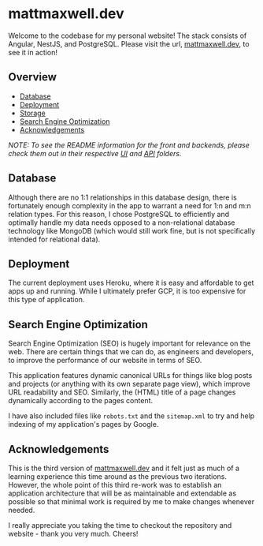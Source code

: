 # mattmaxwell.dev

Welcome to the codebase for my personal website! The stack consists of Angular, NestJS, and PostgreSQL. Please visit the url, [mattmaxwell.dev](https://mattmaxwell.dev), to see it in action!

## Overview

- [Database](#Database)
- [Deployment](#Deployment)
- [Storage](#Storage)
- [Search Engine Optimization](#Search-Engine-Optimization)
- [Acknowledgements](#Acknowledgements)

*NOTE: To see the README information for the front and backends, please check them out in their respective [UI](ui/README.md) and [API](api/README.md) folders.*

## Database

Although there are no 1:1 relationships in this database design, there is fortunately enough complexity in the app to warrant a need for 1:n and m:n relation types. For this reason, I chose PostgreSQL to efficiently and optimally handle my data needs opposed to a non-relational database technology like MongoDB (which would still work fine, but is not specifically intended for relational data).

## Deployment

The current deployment uses Heroku, where it is easy and affordable to get apps up and running. While I ultimately prefer GCP, it is too expensive for this type of application. 

## Search Engine Optimization

Search Engine Optimization (SEO) is hugely important for relevance on the web. There are certain things that we can do, as engineers and developers, to improve the performance of our website in terms of SEO.

This application features dynamic canonical URLs for things like blog posts and projects (or anything with its own separate page view), which improve URL readability and SEO. Similarly, the (HTML) title of a page changes dynamically according to the pages content.

I have also included files like `robots.txt` and the `sitemap.xml` to try and help indexing of my application's pages by Google. 

## Acknowledgements

This is the third version of [mattmaxwell.dev](https://mattmaxwell.dev) and it felt just as much of a learning experience this time around as the previous two iterations. However, the whole point of this third re-work was to establish an application architecture that will be as maintainable and extendable as possible so that minimal work is required by me to make changes whenever needed. 

I really appreciate you taking the time to checkout the repository and website - thank you very much. Cheers!
